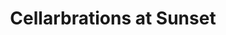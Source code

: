 ---
title: "Cellarbrations at Sunset"
url: /geraldton/cellarbrations-at-sunset/
shop: Spirituosen
---